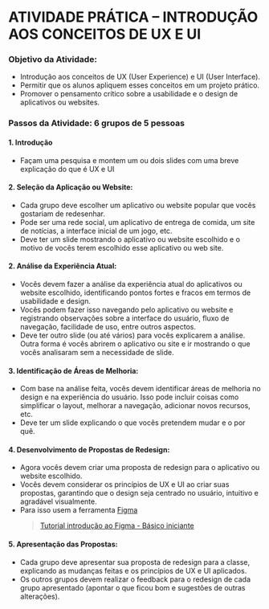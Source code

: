 # ATIVIDADE PRÁTICA – INTRODUÇÃO AOS CONCEITOS DE UX E UI

### Objetivo da Atividade:
- Introdução aos conceitos de UX (User Experience) e UI (User Interface).
- Permitir que os alunos apliquem esses conceitos em um projeto prático.
- Promover o pensamento crítico sobre a usabilidade e o design de aplicativos ou websites.

### Passos da Atividade: 6 grupos de 5 pessoas

#### 1. Introdução
- Façam uma pesquisa e montem um ou dois slides com uma breve explicação do que é UX e UI

#### 2. Seleção da Aplicação ou Website:
- Cada grupo deve escolher um aplicativo ou website popular que vocês gostariam de redesenhar.
- Pode ser uma rede social, um aplicativo de entrega de comida, um site de notícias, a interface inicial de um jogo, etc.
- Deve ter um slide mostrando o aplicativo ou website escolhido e o motivo de vocês terem escolhido esse aplicativo ou web site.

#### 2. Análise da Experiência Atual:
- Vocês devem fazer a análise da experiência atual do aplicativos ou website escolhido, identificando pontos fortes e fracos em termos de usabilidade e design.
- Vocês podem fazer isso navegando pelo aplicativo ou website e registrando observações sobre a interface do usuário, fluxo de navegação, facilidade de uso, entre outros aspectos.
- Deve ter outro slide (ou até vários) para vocês explicarem a análise. Outra forma é vocês abrirem o aplicativo ou site e ir mostrando o que vocês analisaram sem a necessidade de slide.

#### 3. Identificação de Áreas de Melhoria:
- Com base na análise feita, vocês devem identificar áreas de melhoria no design e na experiência do usuário. Isso pode incluir coisas como simplificar o layout, melhorar a navegação, adicionar novos recursos, etc.
- Deve ter um slide explicando o que vocês pretendem mudar e o por quê.

#### 4. Desenvolvimento de Propostas de Redesign:
- Agora vocês devem criar uma proposta de redesign para o aplicativo ou website escolhido.
- Vocês devem considerar os princípios de UX e UI ao criar suas propostas, garantindo que o design seja centrado no usuário, intuitivo e agradável visualmente.
- Para isso usem a ferramenta [Figma](figma.com)
  >[Tutorial introdução ao Figma - Básico iniciante](https://www.youtube.com/watch?v=G2iDge0lUB0&ab_channel=ThiagoBulh%C3%B5esDesignTutorial)

#### 5. Apresentação das Propostas:
- Cada grupo deve apresentar sua proposta de redesign para a classe, explicando as mudanças feitas e os princípios de UX e UI aplicados.
- Os outros grupos devem realizar o feedback para o redesign de cada grupo apresentado (apontar o que ficou bom e sugestões de outras alterações).
